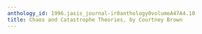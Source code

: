 ```yaml
---
anthology_id: 1996.jasis_journal-ir0anthology0volumeA47A4.10
title: Chaos and Catastrophe Theories, by Courtney Brown
---
```

